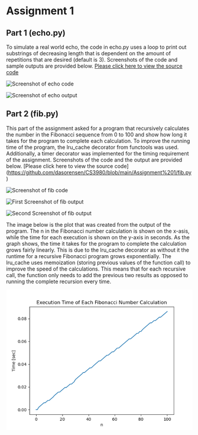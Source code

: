 # Assignment 1

## Part 1 (echo.py)

To simulate a real world echo, the code in echo.py uses a loop to print out substrings of decreasing length that is dependent on the amount of repetitions that are desired (default is 3). Screenshots of the code and sample outputs are provided below. [Please click here to view the source code](https://github.com/dasorensen/CS3980/blob/main/Assignment%201/echo.py)


![Screenshot of echo code](https://github.com/user-attachments/assets/24eff7c1-bed6-4e08-b0a1-38b19ab2e5e1)

![Screenshot of echo output](https://github.com/user-attachments/assets/4a11f9eb-3ebb-4625-b68b-b20fa86864b1)


## Part 2 (fib.py)

This part of the assignment asked for a program that recursively calculates the number in the Fibonacci sequence from 0 to 100 and show how long it takes for the program to complete each calculation. To improve the running time of the program, the lru_cache decorator from functools was used. Additionally, a timer decorator was implemented for the timing requirement of the assignment. Screenshots of the code and the output are provided below. [Please click here to view the source code]
(https://github.com/dasorensen/CS3980/blob/main/Assignment%201/fib.py)


![Screenshot of fib code](https://github.com/user-attachments/assets/19dc23d5-df70-46a9-8873-9dfa5bdf1edf)

![First Screenshot of fib output](https://github.com/user-attachments/assets/fa6a546b-951a-4c40-a371-6f4b908d238b)

![Second Screenshot of fib output](https://github.com/user-attachments/assets/115cdba3-a7b3-47c5-9a5b-6678de32e6c5)

The image below is the plot that was created from the output of the program. The n in the Fibonacci number calculation is shown on the x-asis, while the time for each execution is shown on the y-axis in seconds. As the graph shows, the time it takes for the program to complete the calculation grows fairly linearly. This is due to the lru_cache decorator as without it the runtime for a recursive Fibonacci program grows exponentially. The lru_cache uses memoization (storing previous values of the function call) to improve the speed of the calculations. This means that for each recursive call, the function only needs to add the previous two results as opposed to running the complete recursion every time. 

![Fibonacci plot](https://github.com/dasorensen/CS3980/blob/main/Assignment%201/Fibonacci%20Plot.png)
